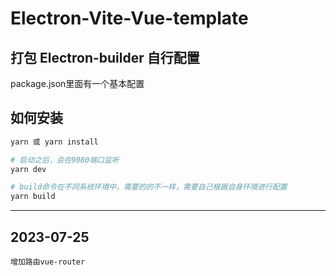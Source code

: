 # Electron-Vite-Vue-template

## 打包 Electron-builder 自行配置
 package.json里面有一个基本配置

## 如何安装

```bash
yarn 或 yarn install

# 启动之后，会在9080端口监听
yarn dev

# build命令在不同系统环境中，需要的的不一样，需要自己根据自身环境进行配置
yarn build

```

---
## 2023-07-25
    增加路由vue-router
